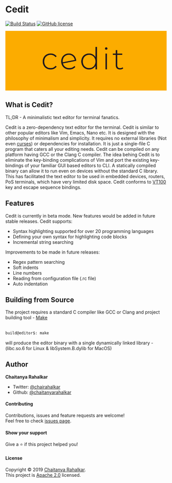# Cedit
[![Build Status](https://travis-ci.org/chaitanyarahalkar/Cedit.svg?branch=master)](https://travis-ci.org/chaitanyarahalkar/Cedit)
[![GitHub license](https://img.shields.io/github/license/chaitanyarahalkar/Cedit)](https://github.com/chaitanyarahalkar/Cedit/blob/master/LICENSE)

![Cedit](cedit.png)

## What is Cedit? 

TL;DR - A minimalistic text editor for terminal fanatics. 

Cedit is a zero-dependency text editor for the terminal. Cedit is similar to other popular editors like Vim, Emacs, Nano etc. It is designed with the philosophy of minimalism and simplicity. It requires no external libraries (Not even [curses](https://en.wikipedia.org/wiki/Curses_(programming_library))) or dependencies for installation. It is just a single-file C program that caters all your editing needs. Cedit can be compiled on any platform having GCC or the Clang C compiler. The idea behing Cedit is to eliminate the key-binding complications of Vim and port the existing key-bindings of your familiar GUI based editors to CLI. A statically compiled binary can allow it to run even on devices without the standard C library. This has facilitated the text editor to be used in embedded devices, routers, PoS terminals, which have very limited disk space. Cedit conforms to [VT100](https://vt100.net) key and escape sequence bindings. 

## Features

Cedit is currently in beta mode. New features would be added in future stable releases.
Cedit supports:

- Syntax highlighting supported for over 20 programming languages
- Defining your own syntax for highlighting code blocks
- Incremental string searching

Improvements to be made in future releases:

- Regex pattern searching
- Soft indents
- Line numbers
- Reading from configuration file (.rc file)
- Auto indentation

## Building from Source

The project requires a standard C compiler like GCC or Clang and project building tool - [Make](https://www.gnu.org/software/make/)

```bash

build@editor$: make

```

will produce the editor binary with a single dynamically linked library - (libc.so.6 for Linux & libSystem.B.dylib for MacOS)


## Author

 **Chaitanya Rahalkar**

* Twitter: [@chairahalkar](https://twitter.com/chairahalkar)
* Github: [@chaitanyarahalkar](https://github.com/chaitanyarahalkar)

#### Contributing

Contributions, issues and feature requests are welcome!<br />Feel free to check [issues page](https://github.com/chaitanyarahalkar/Cedit/issues).

#### Show your support

Give a ⭐️ if this project helped you!

#### License

Copyright © 2019 [Chaitanya Rahalkar](https://github.com/chaitanyarahalkar).<br />
This project is [Apache 2.0](https://github.com/chaitanyarahalkar/Cedit/blob/master/LICENSE) licensed.
